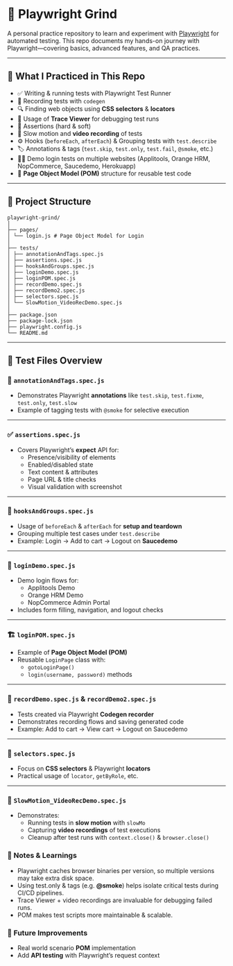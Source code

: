 # 🎯 Playwright Grind

A personal practice repository to learn and experiment with [Playwright](https://playwright.dev/) for automated testing.  This repo documents my hands-on journey with Playwright—covering basics, advanced features, and QA practices.

---

## 🚀 What I Practiced in This Repo

- ✅ Writing & running tests with Playwright Test Runner  
- 🎥 Recording tests with `codegen`  
- 🔍 Finding web objects using **CSS selectors** & **locators**  
- 🧭 Usage of **Trace Viewer** for debugging test runs  
- 📝 Assertions (hard & soft)  
- 🐌 Slow motion and **video recording** of tests  
- ⚙️ Hooks (`beforeEach`, `afterEach`) & Grouping tests with `test.describe`  
- 🏷️ Annotations & tags (`test.skip`, `test.only`, `test.fail`, `@smoke`, etc.)
- 👨‍💻 Demo login tests on multiple websites (Applitools, Orange HRM, NopCommerce, Saucedemo, Herokuapp)
- 📂 **Page Object Model (POM)** structure for reusable test code  

---

## 📂 Project Structure

```
playwright-grind/
│
├── pages/
│ └── login.js # Page Object Model for Login
│
├── tests/
│ ├── annotationAndTags.spec.js
│ ├── assertions.spec.js
│ ├── hooksAndGroups.spec.js
│ ├── loginDemo.spec.js
│ ├── loginPOM.spec.js
│ ├── recordDemo.spec.js
│ ├── recordDemo2.spec.js
│ ├── selectors.spec.js
│ └── SlowMotion_VideoRecDemo.spec.js
│
├── package.json
├── package-lock.json
├── playwright.config.js
└── README.md
```


---

## 🧪 Test Files Overview

### 🔖 `annotationAndTags.spec.js`
- Demonstrates Playwright **annotations** like `test.skip`, `test.fixme`, `test.only`, `test.slow`
- Example of tagging tests with `@smoke` for selective execution

---

### ✅ `assertions.spec.js`
- Covers Playwright’s **expect** API for:
  - Presence/visibility of elements  
  - Enabled/disabled state  
  - Text content & attributes  
  - Page URL & title checks  
  - Visual validation with screenshot  

---

### 🔄 `hooksAndGroups.spec.js`
- Usage of `beforeEach` & `afterEach` for **setup and teardown**
- Grouping multiple test cases under `test.describe`
- Example: Login → Add to cart → Logout on **Saucedemo**

---

### 🔐 `loginDemo.spec.js`
- Demo login flows for:
  - Applitools Demo
  - Orange HRM Demo
  - NopCommerce Admin Portal
- Includes form filling, navigation, and logout checks

---

### 🏗️ `loginPOM.spec.js`
- Example of **Page Object Model (POM)**
- Reusable `LoginPage` class with:
  - `gotoLoginPage()`
  - `login(username, password)` methods

---

### 🎥 `recordDemo.spec.js` & `recordDemo2.spec.js`
- Tests created via Playwright **Codegen recorder**
- Demonstrates recording flows and saving generated code
- Example: Add to cart → View cart → Logout on Saucedemo

---

### 🎯 `selectors.spec.js`
- Focus on **CSS selectors** & Playwright **locators**
- Practical usage of `locator`, `getByRole`, etc.

---

### 🐢 `SlowMotion_VideoRecDemo.spec.js`
- Demonstrates:
  - Running tests in **slow motion** with `slowMo`
  - Capturing **video recordings** of test executions
  - Cleanup after test runs with `context.close()` & `browser.close()`


### 🧩 Notes & Learnings

- Playwright caches browser binaries per version, so multiple versions may take extra disk space.
- Using test.only & tags (e.g. **@smoke**) helps isolate critical tests during CI/CD pipelines.
- Trace Viewer + video recordings are invaluable for debugging failed runs.
- POM makes test scripts more maintainable & scalable.

### 📌 Future Improvements

- Real world scenario **POM** implementation
- Add **API testing** with Playwright’s request context